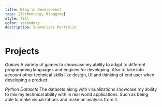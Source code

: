 ```yaml
---
title: Blog in Development
tags: [Technology, Blogging]
style: fill
color: secondary
description: Summarizes Portfolio
---
```


# Projects

*Games*
A variety of games to showcase my ability to adapt to different programming languages and engines for developing. Also to take into account other technical skills like design, UI and thinking of end user when developing a product. 

*Python Datasets*
The datasets along with visualizations showcase my ability to mix my technical ability with in real world applications. Such as being able to make visualizations and make an analysis from it.
